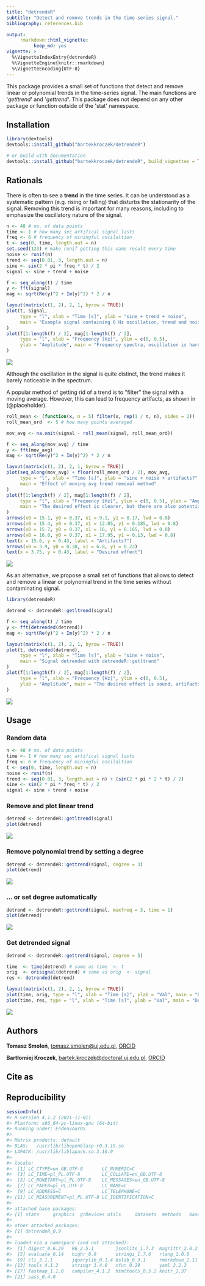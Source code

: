 ```yaml
---
title: "detrendeR"
subtitle: "Detect and remove trends in the time-series signal."
bibliography: references.bib

output: 
     rmarkdown::html_vignette:
          keep_md: yes
vignette: >
  %\VignetteIndexEntry{detrendeR}
  %\VignetteEngine{knitr::rmarkdown}
  %\VignetteEncoding{UTF-8}
---
```





This package provides a small set of functions that detect and remove linear or polynomial trends 
in the time-series signal. The main functions are '*getltrend*' and '*gettrend*'. This package 
does not depend on any other package or function outside of the 'stat' namespace.

## Installation


```r
library(devtools)
devtools::install_github("bartekkroczek/detrendeR")

# or build with documentation
devtools::install_github("bartekkroczek/detrendeR", build_vignettes = TRUE)
```

## Rationals

There is often to see a **trend** in the time series. It can be understood as a systematic pattern
(e.g. rising or falling) that disturbs the stationarity of the signal. Removing this trend
is important for many reasons, including to emphasize the oscillatory nature of the signal.

 


```r
n <- 48 # no. of data points
time <- 1 # how many sec artifical signal lasts
freq <- 6 # frequency of miningful oscilaltion
t <- seq(0, time, length.out = n)
set.seed(123) # make runif getting this same result every time
noise <- runif(n)
trend <- seq(0.01, 3, length.out = n)
sine <- sin(2 * pi * freq * t) / 2
signal <- sine + trend + noise

f <- seq_along(t) / time
y <- fft(signal)
mag <- sqrt(Re(y)^2 + Im(y)^2) * 2 / n

layout(matrix(c(1, 2), 2, 1, byrow = TRUE))
plot(t, signal,
     type = "l", xlab = "Time [s]", ylab = "sine + trend + noise",
     main = "Example signal containing 6 Hz oscillation, trend and noise"
)
plot(f[1:length(f) / 2], mag[1:length(f) / 2],
     type = "l", xlab = "Frequency [Hz]", ylim = c(0, 0.5),
     ylab = "Amplitude", main = "Frequency spectra, oscillation is hard to spot"
)
```

![](vignettes/vignettes/detrendeR_files/figure-html/signal-1.png)<!-- -->

Although the oscillation in the signal is quite distinct, the trend makes it barely
noticeable in the spectrum.

A popular method of getting rid of a trend is to "filter" the signal with a moving average.
However, this can lead to frequency artifacts, as shown in (@placeholder). 


```r
roll_mean <- (function(x, n = 5) filter(x, rep(1 / n, n), sides = 2))
roll_mean_ord  <- 5 # how many points averaged

mov_avg <- na.omit(signal - roll_mean(signal, roll_mean_ord))

f <- seq_along(mov_avg) / time
y <- fft(mov_avg)
mag <- sqrt(Re(y)^2 + Im(y)^2) * 2 / n

layout(matrix(c(1, 2), 2, 1, byrow = TRUE))
plot(seq_along(mov_avg) + floor(roll_mean_ord / 2), mov_avg,
     type = "l", xlab = "Time [s]", ylab = "sine + noise + artifacts?",
     main = "Effect of moving avg trend removal method"
)
plot(f[1:length(f) / 2], mag[1:length(f) / 2],
     type = "l", xlab = "Frequency [Hz]", ylim = c(0, 0.5), ylab = "Amplitude",
     main = "The desired effect is clearer, but there are also potential artifacts"
)
arrows(x0 = 15.1, y0 = 0.37, x1 = 9.1, y1 = 0.17, lwd = 0.8)
arrows(x0 = 15.4, y0 = 0.37, x1 = 12.05, y1 = 0.185, lwd = 0.8)
arrows(x0 = 15.7, y0 = 0.37, x1 = 16, y1 = 0.165, lwd = 0.8)
arrows(x0 = 16.0, y0 = 0.37, x1 = 17.95, y1 = 0.13, lwd = 0.8)
text(x = 15.6, y = 0.43, label = "Artifacts?")
arrows(x0 = 3.9, y0 = 0.38, x1 = 6.8, y1 = 0.22)
text(x = 3.75, y = 0.43, label = "Desired effect")
```

![](vignettes/detrendeR_files/figure-html/moving_avg-1.png)<!-- -->

As an alternative, we propose a small set of functions that allows to detect and remove a
linear or polynomial trend in the time series without contaminating signal.


```r
library(detrendeR)

detrend <- detrendeR::getltrend(signal)

f <- seq_along(t) / time
y <- fft(detrended(detrend))
mag <- sqrt(Re(y)^2 + Im(y)^2) * 2 / n

layout(matrix(c(1, 2), 2, 1, byrow = TRUE))
plot(t, detrended(detrend),
     type = "l", xlab = "Time [s]", ylab = "sine + noise",
     main = "Signal detrended with detrendeR::getltrend"
)
plot(f[1:length(f) / 2], mag[1:length(f) / 2],
     type = "l", xlab = "Frequency [Hz]", ylim = c(0, 0.5),
     ylab = "Amplitude", main = "The desired effect is sound, artifacts are neglected"
)
```

![](vignettes/detrendeR_files/figure-html/detrendeR-1.png)<!-- -->


## Usage

### Random data 


```r
n <- 48 # no. of data points
time <- 1 # how many sec artifical signal lasts
freq <- 6 # frequency of miningful oscilaltion
t <- seq(0, time, length.out = n)
noise <- runif(n)
trend <- seq(0.01, 3, length.out = n) + (sin(2 * pi * 2 * t) / 2)
sine <- sin(2 * pi * freq * t) / 2
signal <- sine + trend + noise
```

### Remove and plot linear trend 


```r
detrend <- detrendeR::getltrend(signal)
plot(detrend)
```

![](vignettes/detrendeR_files/figure-html/lin_trend-1.png)<!-- -->

### Remove polynomial trend by setting a degree


```r
detrend <- detrendeR::gettrend(signal, degree = 3)
plot(detrend)
```

![](vignettes/detrendeR_files/figure-html/pol_deg-1.png)<!-- -->

### ... or set degree automatically


```r
detrend <- detrendeR::gettrend(signal, maxfreq = 3, time = 1)
plot(detrend)
```

![](vignettes/detrendeR_files/figure-html/pol_auto-1.png)<!-- -->

### Get detrended signal


```r
detrend <- detrendeR::gettrend(signal, degree = 5)

time  <- time(detrend) # same as time  <- t
orig  <- orisignal(detrend) # same as orig  <- signal
res <- detrended(detrend)

layout(matrix(c(1, 2), 2, 1, byrow = TRUE))
plot(time, orig, type = "l", xlab = "Time [s]", ylab = "Val", main = "Original signal")
plot(time, res, type = "l", xlab = "Time [s]", ylab = "Val", main = "Detrended signal")
```

![](vignettes/detrendeR_files/figure-html/detrended-1.png)<!-- -->


## Authors
**Tomasz Smoleń**, <tomasz.smolen@uj.edu.pl>, [ORCID](https://orcid.org/0000-0003-1884-4909)

**Bartłomiej Kroczek**, <bartek.kroczek@doctoral.uj.edu.pl>, [ORCID](https://orcid.org/0000-0002-4632-636X)

## Cite as 

<div id="refs"></div>

## Reproducibility 


```r
sessionInfo()
#> R version 4.1.2 (2021-11-01)
#> Platform: x86_64-pc-linux-gnu (64-bit)
#> Running under: EndeavourOS
#> 
#> Matrix products: default
#> BLAS:   /usr/lib/libopenblasp-r0.3.19.so
#> LAPACK: /usr/lib/liblapack.so.3.10.0
#> 
#> locale:
#>  [1] LC_CTYPE=en_GB.UTF-8       LC_NUMERIC=C              
#>  [3] LC_TIME=pl_PL.UTF-8        LC_COLLATE=en_GB.UTF-8    
#>  [5] LC_MONETARY=pl_PL.UTF-8    LC_MESSAGES=en_GB.UTF-8   
#>  [7] LC_PAPER=pl_PL.UTF-8       LC_NAME=C                 
#>  [9] LC_ADDRESS=C               LC_TELEPHONE=C            
#> [11] LC_MEASUREMENT=pl_PL.UTF-8 LC_IDENTIFICATION=C       
#> 
#> attached base packages:
#> [1] stats     graphics  grDevices utils     datasets  methods   base     
#> 
#> other attached packages:
#> [1] detrendeR_0.9
#> 
#> loaded via a namespace (and not attached):
#>  [1] digest_0.6.29   R6_2.5.1        jsonlite_1.7.3  magrittr_2.0.2 
#>  [5] evaluate_0.14   highr_0.9       stringi_1.7.6   rlang_1.0.0    
#>  [9] cli_3.1.1       jquerylib_0.1.4 bslib_0.3.1     rmarkdown_2.11 
#> [13] tools_4.1.2     stringr_1.4.0   xfun_0.29       yaml_2.2.2     
#> [17] fastmap_1.1.0   compiler_4.1.2  htmltools_0.5.2 knitr_1.37     
#> [21] sass_0.4.0
```
